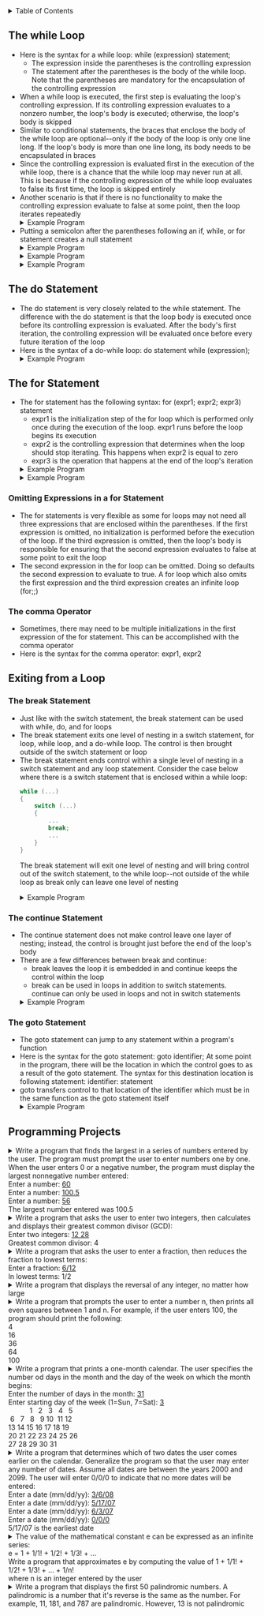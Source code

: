 <details>
<summary>Table of Contents</summary>
<ol>
  <li>
    <a href='#the-while-loop'>The while Loop</a>
  </li> 
  <li>
    <a href='#the-do-statement'>The do Statement</a>
  </li> 
  <li>
    <a href='#the-for-statement'>The for Statement</a>
  </li> 
  <li>
    <a href='#exiting-from-a-loop'>Exiting from a Loop</a>
  </li> 
  <li>
    <a href='#programming-projects'>Programming Projects</a>
  </li>
</ol>
</details>

## The while Loop
<ul>
  <li>
    <a>Here is the syntax for a while loop: while (expression) statement;</a>
    <ul>
      <li>
        <a>The expression inside the parentheses is the controlling expression</a>
      </li>
      <li>
        <a>The statement after the parentheses is the body of the while loop. Note that the parentheses are mandatory for the encapsulation of the controlling expression</a>
      </li>
    </ul>       
  </li>
  <li>
    <a>When a while loop is executed, the first step is evaluating the loop's controlling expression. If its controlling expression evaluates to a nonzero number, the loop's body is executed; otherwise, the loop's body is skipped</a>
  </li>
  <li>
    <a>Similar to conditional statements, the braces that enclose the body of the while loop are optional--only if the body of the loop is only one line long. If the loop's body is more than one line long, its body needs to be encapsulated in braces</a>
  </li>
  <li>
    <a>Since the controlling expression is evaluated first in the execution of the while loop, there is a chance that the while loop may never run at all. This is because if the controlling expression of the while loop evaluates to false its first time, the loop is skipped entirely</a> 
  </li>
  <li>
    <a>Another scenario is that if there is no functionality to make the controlling expression evaluate to false at some point, then the loop iterates repeatedly</a>
  </li>   
  <details>
    <summary>Example Program</summary>

```c
#include <stdio.h>
//
int main()
{
    //variable declarations and initializations
    int input = -1, sum = 0;
    //
    printf("This program sums all the user's integer inputs.\n");
    printf("Enter integers (0 to terminate): ");
    //
    //loop to continuously read and add user inputs until 0 is entered
    while (input != 0)
    {
        scanf("%d", &input);
        sum += input;
    }
    //
    printf("The sum of all entered integers is: %d\n", sum);
    //
    return 0;
}
``` 
<ul>
  <details>
    <summary>Output</summary>
      <pre>
        <code>
Enter integers (0 to terminate): <u>5 6 7 8 9
0</u>
The sum of all entered integers is: 35
          </code>
        </pre>  
      </details>
    </ul>  
  </details>     
  <li>
    <a>Putting a semicolon after the parentheses following an if, while, or for statement creates a null statement</a>
  </li>  
  <details>
    <summary>Example Program</summary>

```c
#include <stdio.h>
//
int main()
{
    //variable declaration and initialization
    int i = 3;
    //
    //while loop which iterates while i is greater than 0
    while (i > 0);
    {
        printf("%d ", i);
        --i;
        }
        return 0;
}
```
<ul> 
  <details>
  <summary>Output</summary>
    <pre>
      <code>
Infinite loop
      </code>
    </pre>  
  </details>
</ul>  
</details> 
  <details>
    <summary>Example Program</summary>

```c
#include <stdio.h>
//
int main()
{
    //variable declaration and initialization
    int i = 3;
    //
    //while loop which iterates while i is greater than 0
    while (--i > 0);
        printf("%d ", i);
    //    
    return 0;
}
```
<ul>
  <details>
    <summary>Output</summary>
      <pre>
        <code>
0
        </code>
      </pre>  
    </details>
  </ul>  
  </details> 
  <details>
    <summary>Example Program</summary>

```c
#include <stdio.h>
int main()
{
    //variable declaration and initialization
    int x = 0;
    //
    //while loop which iterates until x is no longer less than 3
    while (x++ < 3);
        printf("x = %d\n", x);
    //    
    return 0;
}
```
<ul>  
  <details>
    <summary>Output</summary>
      <pre>
        <code>
x = 4
        </code>
      </pre>  
    </details>
  </ul>  
  </details>        
</ul>    

## The do Statement
<ul>
  <li>
    <a>The do statement is very closely related to the while statement. The difference with the do statement is that the loop body is  executed once before its controlling expression is evaluated. After the body's first iteration, the controlling expression will be evaluated once before every future iteration of the loop</a>
  </li>
  <li>
    <a>Here is the syntax of a do-while loop: do statement while (expression);</a>
  </li>  
  <details>
    <summary>Example Program</summary>

```c
#include <stdio.h>
//
int main()
{
    //variable declarations and initializations
    int input = -1, sum = 0;
    //
    printf("This program sums all the user's integer inputs.\n");
    printf("Enter integers (0 to terminate): ");
    //
    //loop to continuously read and add user inputs until 0 is entered
    do
    {
        scanf("%d", &input);
        sum += input;
    } while (input != 0);
    //
    printf("The sum of all entered integers is: %d\n", sum);
    //
    return 0;
}
```
<ul>   
  <details>
    <summary>Output</summary>
      <pre>
        <code>
Enter integers (0 to terminate): <u>5 6 7 8 9
0</u>
The sum of all entered integers is: 35
          </code>
        </pre>  
      </details>
    </ul>  
  </details>  
</ul>    

## The for Statement
<ul>
  <li>
    <a>The for statement has the following syntax: for (expr1; expr2; expr3) statement</a>
    <ul>
      <li>
        <a>expr1 is the initialization step of the for loop which is performed only once during the execution of the loop. expr1 runs before the loop begins its execution</a>
      </li>  
      <li>
        <a>expr2 is the controlling expression that determines when the loop should stop iterating. This happens when expr2 is equal to zero</a>
      </li>
      <li>
        <a>expr3 is the operation that happens at the end of the loop's iteration</a>
      </li>    
    </ul>    
  </li>
  <details>
    <summary>Example Program</summary>

```c
#include <stdio.h>
//
int main()
{
    //variable declaration and initialization
    int n;
    //
    //for loop which prints value of n when n is not equal to 0
    for (n = 9; n != 0; n--)
        printf("%d ", n--);
    //    
    return 0;
}
```
<ul>   
  <details>
    <summary>Output</summary>
      <pre>
        <code>
Infinite loop
        </code>
      </pre>  
    </details>
  </ul>  
  </details> 
  <details>
    <summary>Example Program</summary>

```c
#include <stdio.h>
int main()
{
    //variable declaration and initialization
    int si, j;
    //
    //for loop which iterates from 0 to 2, inclusive
    for (i = 0; i < 3; i++) 
    {
        for (j = 0; j < 3; j++);
        printf("i = %d, j = %d\n", i, j);
    }
    //
    return 0;
}
```
<ul>  
  <details>
    <summary>Output</summary>
      <pre>
        <code>
i = 0, j = 3
i = 1, j = 3
i = 2, j = 3
        </code>
      </pre>  
    </details>
  </ul>  
  </details>         
</ul>

### Omitting Expressions in a for Statement
<ul>  
  <li>
    <a>The for statements is very flexible as some for loops may not need all three expressions that are enclosed within the parentheses. If the first expression is omitted, no initialization is performed before the execution of the loop. If the third expression is omitted, then the loop's body is responsible for ensuring that the second expression evaluates to false at some point to exit the loop</a>
  </li>  
  <li>
    <a>The second expression in the for loop can be omitted. Doing so defaults the second expression to evaluate to true. A for loop which also omits the first expression and the third expression creates an infinite loop (for;;)</a>
  </li>  
</ul>    

### The comma Operator
<ul>
  <li>
    <a>Sometimes, there may need to be multiple initializations in the first expression of the for statement. This can be accomplished with the comma operator</a>
  </li>
  <li>
    <a>Here is the syntax for the comma operator: expr1, expr2</a>
  </li>  
</ul>    

## Exiting from a Loop
### The break Statement
<ul>
  <li> 
    <a>Just like with the switch statement, the break statement can be used with while, do, and for loops</a>
  </li>
  <li>
    <a>The break statement exits one level of nesting in a switch statement, for loop, while loop, and a do-while loop. The control is then brought outside of the switch statement or loop</a>
  </li>  
  <li>
    <a>The break statement ends control within a single level of nesting in a switch statement and any loop statement. Consider the case below where there is a switch statement that is enclosed within a while loop:</a>

```c
while (...)
{
    switch (...)
    {
        ...
        break;
        ...
    }
}
```
<a>The break statement will exit one level of nesting and will bring control out of the switch statement, to the while loop--not outside of the while loop as break only can leave one level of nesting</a>
  </li>  
  <details>
    <summary>Example Program</summary>

```c
#include <stdio.h>
//
int main()
{
    //variable declaration and initialization
    int sum = 0;
    //
    //for loop which iterates from 0 to 2, inclusive
    for (int i = 0; i < 3; i++)
    {
        //conditional statement which checks if i modulus 2 is 1
        if (i % 2 == 1)
            break;
        sum += i;
    }
    //
    printf("sum = %d\n", sum);
    //
    return 0;
}
```
<ul>  
  <details>
    <summary>Output</summary>
      <pre>
        <code>
sum = 0
        </code>
      </pre>  
    </details>
  </ul>  
</details>  
</ul>  

### The continue Statement
<ul>
  <li>
    <a>The continue statement does not make control leave one layer of nesting; instead, the control is brought just before the end of the loop's body</a>
  </li>
  <li>
    <a>There are a few differences between break and continue:</a>
    <ul>
      <li>
        <a>break leaves the loop it is embedded in and continue keeps the control within the loop</a>
      </li>
      <li>
        <a>break can be used in loops in addition to switch statements. continue can only be used in loops and not in switch statements</a>
      </li>
    </ul>
  </li>  
  <details>
    <summary>Example Program</summary>

```c
#include <stdio.h>
//
int main()
{
    //variable declaration and initialization
    int sum = 0;
    //
    //for loop which iterates from 0 to 2, inclusive
    for (int i = 0; i < 3; i++)
    {
        //conditional statement which checks if i modulus 2 is 1
        if (i % 2 == 1)
            continue;
        sum += i;
    }
    //
    printf("sum = %d\n", sum);
    //
    return 0;
}
```
<ul>  
  <details>
    <summary>Output</summary>
      <pre>
        <code>
sum = 2
        </code>
      </pre>  
    </details>
  </ul>  
</details>        
</ul>   

### The goto Statement
<ul>
  <li>
    <a>The goto statement can jump to any statement within a program's function</a>
  </li>
  <li>
    <a>Here is the syntax for the goto statement: goto identifier; At some point in the program, there will be the location in which the control goes to as a result of the goto statement. The syntax for this destination location is following statement: identifier: statement</a>
  </li>  
  <li>
    <a>goto transfers control to that location of the identifier which must be in the same function as the goto statement itself</a>
  </li>  
  <details>
    <summary>Example Program</summary>

```c
#include <stdio.h>
//
int main()
{
    //variable declarations and initializations
    int x = 1, y = 2, z = 3;
    //
    //control statements
    if (x == 1)
        if (y == 2)
            if (z == 3)
                goto Garrett;
    
    Garrett:
        printf("Now the control is here!\n");
    //    
    return 0;
}
```
<ul>   
  <details>
    <summary>Output</summary>
      <pre>
        <code>
Now the control is here!
        </code>
      </pre>  
    </details>
  </ul>  
</details>  
</ul>

## Programming Projects
<details>
  <summary>Write a program that finds the largest in a series of numbers entered by the user. The program must prompt the user to enter numbers one by one. When the user enters 0 or a negative number, the program must display the largest nonnegative number entered:<br />
  Enter a number: <u>60</u><br />
  Enter a number: <u>100.5</u><br />
  Enter a number: <u>56</u><br />
  The largest number entered was 100.5</summary>

```c
#include <stdio.h>
//
int main()
{
    //variable declarations and initializations
    float input, max = 0;
    //
    //do-while loop which iterates until input is no longer valid
    do
    {
        //getting input from user
        printf("Enter a number: ");
        scanf("%f", &input);
        //
        //conditional statement which checks if user input a new max number
        if (input > max)
            max = input;
    } while (input > 0);
    //
    printf("The largest number entered was %.2f\n", max);
    //
    return 0;
}
```
<ul>  
  <details>
    <summary>Output</summary>
      <pre>
        <code>
Enter a number: <u>56.7</u>
Enter a number: <u>99999</u>
Enter a number: <u>7</u>
Enter a number: <u>-9</u>
The largest number entered was 99999.00
        </code>
      </pre>  
    </details>
  </ul>  
</details>  

<details>
  <summary>Write a program that asks the user to enter two integers, then calculates and displays their greatest common divisor (GCD):<br />
  Enter two integers: <u>12 28</u><br />
  Greatest common divisor: 4</summary>

```c
#include <stdio.h>
//
int main()
{
    //variable declarations and initializations
    int int1, int2, GCD = 0;
    //
    //taking input from the user for the two integers
    printf("Enter two integers: ");
    scanf("%d %d", &int1, &int2);
    //
    //for loop which iterates until all factors of the smallest of the two integers have been assessed
    for (int i = 1; i <= int1 && i <= int2; i++)
        //conditional statement which checks if i is a factor of both int1  and int2
        if (int1 % i == 0 && int2 % i == 0)
            GCD = i;
    //
    printf("Greatest common divisor: %d\n", GCD);
    //
    return 0;
}
```
<ul>   
  <details>
    <summary>Output</summary>
      <pre>
        <code>
Enter two integers: 234 584
Greatest common divisor: 2
        </code>
      </pre>  
    </details>
  </ul>  
</details>  

<details>
  <summary>Write a program that asks the user to enter a fraction, then reduces the fraction to lowest terms:<br />
  Enter a fraction: <u>6/12</u><br />
  In lowest terms: 1/2</summary>

```c
#include <stdio.h>
//
int main()
{
    //variable declarations and initializations
    int numerator, denominator, GCD;
    printf("Enter a fraction: ");
    scanf("%d /%d", &numerator, &denominator);
    //
    //for loop which iterates until all factors of the smallest of the two integers have been assessed
    for (int i = 1; i <= numerator && i <= numerator; i++)
        //conditional statement which checks if i is a factor of both int1  and int2
        if (numerator % i == 0 && denominator % i == 0)
            GCD = i;
    //
    printf("In lowest terms: %d/%d", numerator / GCD, denominator / GCD);
    //
    return 0;  
}
```
<ul> 
  <details>
    <summary>Output</summary>
      <pre>
        <code>
Enter a fraction: <u>4/94</u>
In lowest terms: 2/47
        </code>
      </pre>  
    </details>
  </ul>  
</details>  

<details>
  <summary>Write a program that displays the reversal of any integer, no matter how large</summary>

```c
#include <stdio.h>
//
int main()
{
    //variable declarations and initializations
    int number, originalNum, reversal = 0, numDigits = 0;
    //
    //getting number from user that will be reversed
    printf("Enter a number: ");
    scanf("%d", &number);
    originalNum = number;
    //
    //for loop which counts the number of digits the user's input is
    for (int temp = number; temp > 1; numDigits++)
        temp /= 10;
    //
    //for loop which iterates until each digit of the user's input has been assessed
    for (int temp = 1; numDigits > 0; numDigits--, temp = 1)
    {
        //for loop which iterates to find the position of the next digit
        for (int i = 1; i <= numDigits; i++)
            //conditional statement which checks if i is less the numDigits
            if (i < numDigits)
                temp *= 10;
        //
        reversal += number % 10 * temp;
        number /= 10;
    }
    //
    printf("The reversal of %d is: %d\n", originalNum, reversal);
    //
    return 0;
}
```
<ul>
  <details>
    <summary>Output</summary>
      <pre>
        <code>
Enter a number: <u>230857</u>
The reversal of 230857 is: 758032
        </code>
      </pre>  
    </details>
  </ul>  
</details>  

<details>
  <summary>Write a program that prompts the user to enter a number n, then prints all even squares between 1 and n. For example, if the user enters 100, the program should print the following:<br />
  4<br />
  16<br />
  36<br />
  64<br />
  100</summary>

```c
#include <stdio.h>
//
int main()
{
    //variable declarations and initializations
    int input;
    //
    //getting input from user
    printf("Enter an integer: ");
    scanf("%d", &input);
    //
    //printing perfect even squares from the given input
    for (int i = 2; input >= i * i; i += 2)
        printf("%d\n", i * i);
    //
    return 0;    
}
```
<ul>
  <details>
    <summary>Output</summary>
      <pre>
        <code>
Enter an integer: <u>200</u>
4
16
36
64
100
144
196
        </code>
      </pre>  
    </details>
  </ul>  
</details>  

<details>
  <summary>Write a program that prints a one-month calendar. The user specifies the number od days in the month and the day of the week on which the month begins:<br />
  Enter the number of days in the month: <u>31</u><br />
  Enter starting day of the week (1=Sun, 7=Sat): <u>3</u><br />
  &nbsp;&nbsp;&nbsp;&nbsp;&nbsp;&nbsp;&nbsp;&nbsp;&nbsp;&nbsp;&nbsp;1&nbsp;&nbsp;&nbsp;2&nbsp;&nbsp;&nbsp;3&nbsp;&nbsp;&nbsp;4&nbsp;&nbsp;&nbsp;5<br>
  &nbsp;6&nbsp;&nbsp;&nbsp;7&nbsp;&nbsp;&nbsp;8&nbsp;&nbsp;&nbsp;9&nbsp;10&nbsp;&nbsp;11&nbsp;12<br />
  13&nbsp;14&nbsp;15&nbsp;16&nbsp;17&nbsp;18&nbsp;19<br />
  20&nbsp;21&nbsp;22&nbsp;23&nbsp;24&nbsp;25&nbsp;26<br />
  27&nbsp;28&nbsp;29&nbsp;30&nbsp;31</summary>

```c
#include <stdio.h>
int main()
{
    //variable declarations and initializations
    int days, startDay;
    //getting number of days and starting day from user
    printf("Enter number of days in month: ");
    scanf("%d", &days);
    printf("Enter starting day of the week (1=Sun, 7=Sat): ");
    scanf("%d", &startDay);
    //
    //for loop which iterates until entire calender is printed
    for (int i = 1, j = 1; i <= days + startDay; i++)
    {
        //conditional statement responsible for printing white-spaces and numbers
        if (i < startDay || j > days)
            printf("   ");
        else
            printf("%3d", j++);
        //    
        //conditional statement responsible for printing the newline character    
        if (i % 7 == 0)
            printf("\n");
    }
    //
    return 0;
}
```
<ul>  
  <details>
    <summary>Output</summary>
      <pre>
        <code>
Enter number of days in month: 45
Enter starting day of the week (1=Sun, 7=Sat): 6
               1  2
3  4  5  6  7  8  9
10 11 12 13 14 15 16
17 18 19 20 21 22 23
24 25 26 27 28 29 30
31 32 33 34 35 36 37
45
        </code>
      </pre>  
    </details>
  </ul>  
</details>  

<details>
  <summary>Write a program that determines which of two dates the user comes earlier on the calendar. Generalize the program so that the user may enter any number of dates. Assume all dates are between the years 2000 and 2099. The user will enter 0/0/0 to indicate that no more dates will be entered:<br />
  Enter a date (mm/dd/yy): <u>3/6/08</u><br />
  Enter a date (mm/dd/yy): <u>5/17/07</u><br />
  Enter a date (mm/dd/yy): <u>6/3/07</u><br />
  Enter a date (mm/dd/yy): <u>0/0/0</u><br />
  5/17/07 is the earliest date</summary>

```c
#include <stdio.h>
//
int main()
{
    //variable declarations and initializations
    int inputMonth, inputDay, inputYear, minMonth = 100, minDay = 100, minYear = 100;
    //
    //do-while loop which iterates until the user decides to quit the program
    do
    {
        //getting date input from the user
        printf("Enter a date (mm/dd/yy): ");
        scanf("%d /%d /%d", &inputMonth, &inputDay, &inputYear);
        //
        //conditional statements which check if user's input is the earliest date they have entered
        if (inputMonth != 0 && inputDay != 0 && inputYear != 0)
        {
            if (inputYear < minYear)
            {
                minYear = inputYear;
                minMonth = inputMonth;
                minDay = inputDay;
            }
            else if (inputYear == minYear)
            {
                if (inputMonth < minMonth)
                {
                    minMonth = inputMonth;
                    minDay = inputDay;
                }
                else if (inputMonth == minMonth)
                    if (inputDay < minDay)
                        minDay = inputDay;
            }
        }
    } while (inputMonth != 0 && inputDay != 0 && inputYear != 0);
    //
    printf("%d/%d/%d is the earliest date\n", inputMonth, inputDay, inputYear);
    //
    return 0;
}
```
<ul>    
  <details>
    <summary>Output</summary>
      <pre>
        <code>
Enter a date (mm/dd/yy): <u>03/11/03</u>
Enter a date (mm/dd/yy): <u>2/1/4</u>
Enter a date (mm/dd/yy): <u>0/0/0</u>
3/11/03 is the earliest date
        </code>
      </pre>  
    </details>
  </ul>  
</details> 

<details>
  <summary>The value of the mathematical constant e can be expressed as an infinite series:<br />
  e = 1 + 1/1! + 1/2! + 1/3! + ...<br />
  Write a program that approximates e by computing the value of 1 + 1/1! + 1/2! + 1/3! + ... + 1/n!<br />
  where n is an integer entered by the user</summary>

```c
#include <stdio.h>
//
int main()
{
    //variable declarations and initializations
    int input;
    float valE = 1;
    //
    //getting input from the user
    printf("Enter a value to be used to approximate the value of e: ");
    scanf("%d", &input);
    //
    //for loops which approximate the value of e
    for (int i = 1, temp = 1; i <= input; valE += 1.0 / temp, temp = 1, i++)
        for (int j = i; j > 0; temp *= j--);
    //
    printf("Your approximation of the value e is: %.5f\n", valE);
    //
    return 0;
}
```
<ul>
  <details>
    <summary>Output</summary>
      <pre>
        <code>
Enter a value to be used to approximate the value of e: <u>18</u>
Your approximation of the value e is: 2.71828
        </code>
      </pre>  
    </details>
  </ul>  
</details> 

<details>
  <summary>Write a program that displays the first 50 palindromic numbers. A palindromic is a number that it's reverse is the same as the number. For example, 11, 181, and 787 are palindromic. However, 13 is not palindromic</summary>

```c
#include <stdio.h>
//
#define MAX 50
//
int main()
{
    //variable declaration and initialization
    int count = 0;
    //
    //for loop which iterates until 50 palindromic numbers are printed
    for (int i = 11, temp = 0, numDigits = 0; count < MAX; i++, temp = numDigits = 0)
    {
        //for loop which counts the number of digits i contains
        for (int j = i; j > 0; j /= 10, numDigits++);
            //for loop which flips i
            for (int k = 0, num = i; k < numDigits; k++, temp += num % 10, num /= 10, temp *= 10);
                //conditional statement which checks if reversal of i and i are the same number
                if (temp / 10 == i)
                {
                    if (count % 10 != 0 || count == 0)
                        printf("%d ", i);
                    else
                        printf("\n%d ", i);
                    count++;
                }
    }
    //
    return 0;
}
```
<ul>  
  <details>
    <summary>Output</summary>
      <pre>
        <code>
11 22 33 44 55 66 77 88 99 101 
111 121 131 141 151 161 171 181 191 202 
212 222 232 242 252 262 272 282 292 303 
313 323 333 343 353 363 373 383 393 404 
414 424 434 444 454 464 474 484 494 505
        </code>
      </pre>  
    </details>
  </ul>  
</details> 
